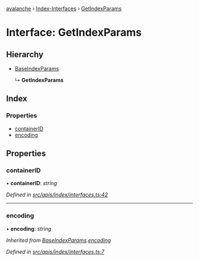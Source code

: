 [avalanche](../README.md) › [Index-Interfaces](../modules/index_interfaces.md) › [GetIndexParams](index_interfaces.getindexparams.md)

# Interface: GetIndexParams

## Hierarchy

* [BaseIndexParams](index_interfaces.baseindexparams.md)

  ↳ **GetIndexParams**

## Index

### Properties

* [containerID](index_interfaces.getindexparams.md#containerid)
* [encoding](index_interfaces.getindexparams.md#encoding)

## Properties

###  containerID

• **containerID**: *string*

*Defined in [src/apis/index/interfaces.ts:42](https://github.com/ava-labs/avalanchejs/blob/62a14d4/src/apis/index/interfaces.ts#L42)*

___

###  encoding

• **encoding**: *string*

*Inherited from [BaseIndexParams](index_interfaces.baseindexparams.md).[encoding](index_interfaces.baseindexparams.md#encoding)*

*Defined in [src/apis/index/interfaces.ts:7](https://github.com/ava-labs/avalanchejs/blob/62a14d4/src/apis/index/interfaces.ts#L7)*
